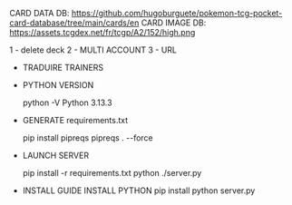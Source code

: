 CARD DATA DB: https://github.com/hugoburguete/pokemon-tcg-pocket-card-database/tree/main/cards/en
CARD IMAGE DB: https://assets.tcgdex.net/fr/tcgp/A2/152/high.png

1 - delete deck
2 - MULTI ACCOUNT
3 - URL

- TRADUIRE TRAINERS


- PYTHON VERSION

    python -V
    Python 3.13.3

- GENERATE requirements.txt

    pip install pipreqs
    pipreqs . --force

- LAUNCH SERVER

    pip install -r requirements.txt
    python ./server.py

- INSTALL GUIDE
    INSTALL PYTHON
    pip install
    python server.py